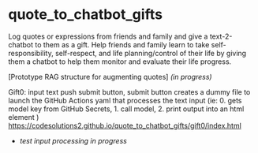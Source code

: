# quote_to_chatbot_gifts

Log quotes or expressions from friends and family and give a text-2-chatbot to them as a gift. Help friends and family learn to take self-responsibility, self-respect, and life planning/control of their life by giving them a chatbot to help them monitor and evaluate their life progress.

[Prototype RAG structure for augmenting quotes] *(in progress)*

Gift0: input text push submit button, submit button creates a dummy file to launch the GitHub Actions yaml that processes the text input (ie: 0. gets model key from GitHub Secrets, 1. call model, 2. print output into an html element ) 
https://codesolutions2.github.io/quote_to_chatbot_gifts/gift0/index.html
  - *test input processing in progress*
